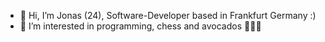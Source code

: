 - 👋 Hi, I’m Jonas (24), Software-Developer based in Frankfurt Germany :)
- 👀 I’m interested in programming, chess and avocados 🥑🥑🥑
